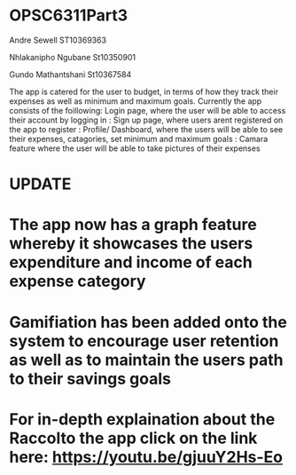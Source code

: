 # OPSC6311Part3
Andre Sewell
ST10369363

Nhlakanipho Ngubane
St10350901

Gundo Mathantshani 
St10367584

The app is catered for the user to budget, in terms of how they track their expenses as well as minimum and maximum goals. Currently the app consists of the foillowing: Login page, where the user will be able to access their account by logging in
                          : Sign up page, where users arent registered on the app to register
                          : Profile/ Dashboard, where the users will be able to see their expenses, catagories, set minimum and maximum goals
                          : Camara feature where the user will be able to take pictures of their expenses 

# UPDATE
# The app now has a graph feature whereby it showcases the users expenditure and income of each expense category
# Gamifiation has been added onto the system to encourage user retention as well as to maintain the users path to their savings goals
# For in-depth explaination about the Raccolto the app click on the link here: https://youtu.be/gjuuY2Hs-Eo 
